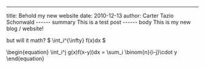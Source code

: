------
title: Behold my new website
date: 2010-12-13
author: Carter Tazio Schonwald
------ summary
This is a test post
------ body
This is my new blog / website!

but will it math? $ \int_i^{\infty} f(x)dx $

\begin{equation} \int_i^j g(x)f(x-y))dx = \sum_i \binom{n}{i-j}\cdot y  \end{equation}